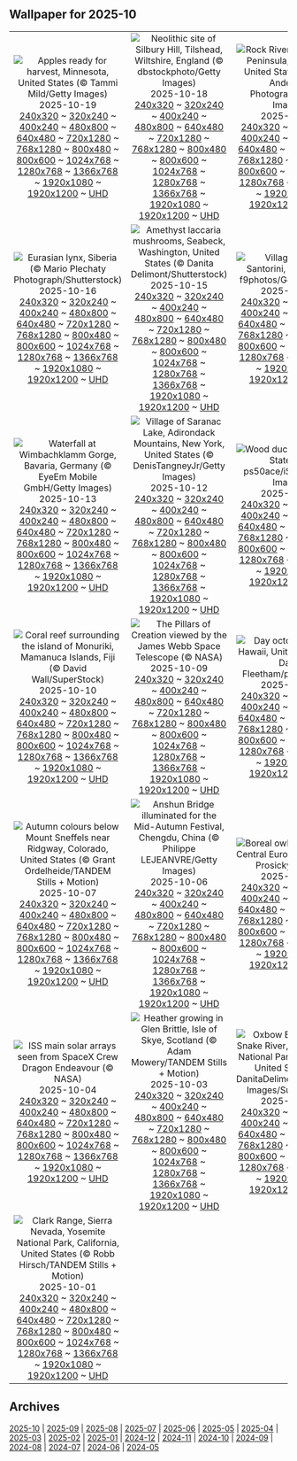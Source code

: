 ## Wallpaper for 2025-10
|      |      |      |
| :----: | :----: | :----: |
|![Apples ready for harvest, Minnesota, United States (© Tammi Mild/Getty Images)](https://www.bing.com/th?id=OHR.AppleHarvest_ROW9692877404_320x240.jpg)<br />2025-10-19<br />[240x320](https://www.bing.com/th?id=OHR.AppleHarvest_ROW9692877404_240x320.jpg) ~ [320x240](https://www.bing.com/th?id=OHR.AppleHarvest_ROW9692877404_320x240.jpg) ~ [400x240](https://www.bing.com/th?id=OHR.AppleHarvest_ROW9692877404_400x240.jpg) ~ [480x800](https://www.bing.com/th?id=OHR.AppleHarvest_ROW9692877404_480x800.jpg) ~ [640x480](https://www.bing.com/th?id=OHR.AppleHarvest_ROW9692877404_640x480.jpg) ~ [720x1280](https://www.bing.com/th?id=OHR.AppleHarvest_ROW9692877404_720x1280.jpg) ~ [768x1280](https://www.bing.com/th?id=OHR.AppleHarvest_ROW9692877404_768x1280.jpg) ~ [800x480](https://www.bing.com/th?id=OHR.AppleHarvest_ROW9692877404_800x480.jpg) ~ [800x600](https://www.bing.com/th?id=OHR.AppleHarvest_ROW9692877404_800x600.jpg) ~ [1024x768](https://www.bing.com/th?id=OHR.AppleHarvest_ROW9692877404_1024x768.jpg) ~ [1280x768](https://www.bing.com/th?id=OHR.AppleHarvest_ROW9692877404_1280x768.jpg) ~ [1366x768](https://www.bing.com/th?id=OHR.AppleHarvest_ROW9692877404_1366x768.jpg) ~ [1920x1080](https://www.bing.com/th?id=OHR.AppleHarvest_ROW9692877404_1920x1080.jpg) ~ [1920x1200](https://www.bing.com/th?id=OHR.AppleHarvest_ROW9692877404_1920x1200.jpg) ~ [UHD](https://www.bing.com/th?id=OHR.AppleHarvest_ROW9692877404_UHD.jpg)|![Neolithic site of Silbury Hill, Tilshead, Wiltshire, England (© dbstockphoto/Getty Images)](https://www.bing.com/th?id=OHR.SilburyHill_ROW9508999634_320x240.jpg)<br />2025-10-18<br />[240x320](https://www.bing.com/th?id=OHR.SilburyHill_ROW9508999634_240x320.jpg) ~ [320x240](https://www.bing.com/th?id=OHR.SilburyHill_ROW9508999634_320x240.jpg) ~ [400x240](https://www.bing.com/th?id=OHR.SilburyHill_ROW9508999634_400x240.jpg) ~ [480x800](https://www.bing.com/th?id=OHR.SilburyHill_ROW9508999634_480x800.jpg) ~ [640x480](https://www.bing.com/th?id=OHR.SilburyHill_ROW9508999634_640x480.jpg) ~ [720x1280](https://www.bing.com/th?id=OHR.SilburyHill_ROW9508999634_720x1280.jpg) ~ [768x1280](https://www.bing.com/th?id=OHR.SilburyHill_ROW9508999634_768x1280.jpg) ~ [800x480](https://www.bing.com/th?id=OHR.SilburyHill_ROW9508999634_800x480.jpg) ~ [800x600](https://www.bing.com/th?id=OHR.SilburyHill_ROW9508999634_800x600.jpg) ~ [1024x768](https://www.bing.com/th?id=OHR.SilburyHill_ROW9508999634_1024x768.jpg) ~ [1280x768](https://www.bing.com/th?id=OHR.SilburyHill_ROW9508999634_1280x768.jpg) ~ [1366x768](https://www.bing.com/th?id=OHR.SilburyHill_ROW9508999634_1366x768.jpg) ~ [1920x1080](https://www.bing.com/th?id=OHR.SilburyHill_ROW9508999634_1920x1080.jpg) ~ [1920x1200](https://www.bing.com/th?id=OHR.SilburyHill_ROW9508999634_1920x1200.jpg) ~ [UHD](https://www.bing.com/th?id=OHR.SilburyHill_ROW9508999634_UHD.jpg)|![Rock River Falls, Upper Peninsula, Michigan, United States (© Matt Anderson Photography/Getty Images)](https://www.bing.com/th?id=OHR.RockRiverFalls_ROW9398171921_320x240.jpg)<br />2025-10-17<br />[240x320](https://www.bing.com/th?id=OHR.RockRiverFalls_ROW9398171921_240x320.jpg) ~ [320x240](https://www.bing.com/th?id=OHR.RockRiverFalls_ROW9398171921_320x240.jpg) ~ [400x240](https://www.bing.com/th?id=OHR.RockRiverFalls_ROW9398171921_400x240.jpg) ~ [480x800](https://www.bing.com/th?id=OHR.RockRiverFalls_ROW9398171921_480x800.jpg) ~ [640x480](https://www.bing.com/th?id=OHR.RockRiverFalls_ROW9398171921_640x480.jpg) ~ [720x1280](https://www.bing.com/th?id=OHR.RockRiverFalls_ROW9398171921_720x1280.jpg) ~ [768x1280](https://www.bing.com/th?id=OHR.RockRiverFalls_ROW9398171921_768x1280.jpg) ~ [800x480](https://www.bing.com/th?id=OHR.RockRiverFalls_ROW9398171921_800x480.jpg) ~ [800x600](https://www.bing.com/th?id=OHR.RockRiverFalls_ROW9398171921_800x600.jpg) ~ [1024x768](https://www.bing.com/th?id=OHR.RockRiverFalls_ROW9398171921_1024x768.jpg) ~ [1280x768](https://www.bing.com/th?id=OHR.RockRiverFalls_ROW9398171921_1280x768.jpg) ~ [1366x768](https://www.bing.com/th?id=OHR.RockRiverFalls_ROW9398171921_1366x768.jpg) ~ [1920x1080](https://www.bing.com/th?id=OHR.RockRiverFalls_ROW9398171921_1920x1080.jpg) ~ [1920x1200](https://www.bing.com/th?id=OHR.RockRiverFalls_ROW9398171921_1920x1200.jpg) ~ [UHD](https://www.bing.com/th?id=OHR.RockRiverFalls_ROW9398171921_UHD.jpg)|
|![Eurasian lynx, Siberia (© Mario Plechaty Photograph/Shutterstock)](https://www.bing.com/th?id=OHR.SiberianLynx_ROW0430935564_320x240.jpg)<br />2025-10-16<br />[240x320](https://www.bing.com/th?id=OHR.SiberianLynx_ROW0430935564_240x320.jpg) ~ [320x240](https://www.bing.com/th?id=OHR.SiberianLynx_ROW0430935564_320x240.jpg) ~ [400x240](https://www.bing.com/th?id=OHR.SiberianLynx_ROW0430935564_400x240.jpg) ~ [480x800](https://www.bing.com/th?id=OHR.SiberianLynx_ROW0430935564_480x800.jpg) ~ [640x480](https://www.bing.com/th?id=OHR.SiberianLynx_ROW0430935564_640x480.jpg) ~ [720x1280](https://www.bing.com/th?id=OHR.SiberianLynx_ROW0430935564_720x1280.jpg) ~ [768x1280](https://www.bing.com/th?id=OHR.SiberianLynx_ROW0430935564_768x1280.jpg) ~ [800x480](https://www.bing.com/th?id=OHR.SiberianLynx_ROW0430935564_800x480.jpg) ~ [800x600](https://www.bing.com/th?id=OHR.SiberianLynx_ROW0430935564_800x600.jpg) ~ [1024x768](https://www.bing.com/th?id=OHR.SiberianLynx_ROW0430935564_1024x768.jpg) ~ [1280x768](https://www.bing.com/th?id=OHR.SiberianLynx_ROW0430935564_1280x768.jpg) ~ [1366x768](https://www.bing.com/th?id=OHR.SiberianLynx_ROW0430935564_1366x768.jpg) ~ [1920x1080](https://www.bing.com/th?id=OHR.SiberianLynx_ROW0430935564_1920x1080.jpg) ~ [1920x1200](https://www.bing.com/th?id=OHR.SiberianLynx_ROW0430935564_1920x1200.jpg) ~ [UHD](https://www.bing.com/th?id=OHR.SiberianLynx_ROW0430935564_UHD.jpg)|![Amethyst laccaria mushrooms, Seabeck, Washington, United States (© Danita Delimont/Shutterstock)](https://www.bing.com/th?id=OHR.AmethystLaccaria_ROW0300500776_320x240.jpg)<br />2025-10-15<br />[240x320](https://www.bing.com/th?id=OHR.AmethystLaccaria_ROW0300500776_240x320.jpg) ~ [320x240](https://www.bing.com/th?id=OHR.AmethystLaccaria_ROW0300500776_320x240.jpg) ~ [400x240](https://www.bing.com/th?id=OHR.AmethystLaccaria_ROW0300500776_400x240.jpg) ~ [480x800](https://www.bing.com/th?id=OHR.AmethystLaccaria_ROW0300500776_480x800.jpg) ~ [640x480](https://www.bing.com/th?id=OHR.AmethystLaccaria_ROW0300500776_640x480.jpg) ~ [720x1280](https://www.bing.com/th?id=OHR.AmethystLaccaria_ROW0300500776_720x1280.jpg) ~ [768x1280](https://www.bing.com/th?id=OHR.AmethystLaccaria_ROW0300500776_768x1280.jpg) ~ [800x480](https://www.bing.com/th?id=OHR.AmethystLaccaria_ROW0300500776_800x480.jpg) ~ [800x600](https://www.bing.com/th?id=OHR.AmethystLaccaria_ROW0300500776_800x600.jpg) ~ [1024x768](https://www.bing.com/th?id=OHR.AmethystLaccaria_ROW0300500776_1024x768.jpg) ~ [1280x768](https://www.bing.com/th?id=OHR.AmethystLaccaria_ROW0300500776_1280x768.jpg) ~ [1366x768](https://www.bing.com/th?id=OHR.AmethystLaccaria_ROW0300500776_1366x768.jpg) ~ [1920x1080](https://www.bing.com/th?id=OHR.AmethystLaccaria_ROW0300500776_1920x1080.jpg) ~ [1920x1200](https://www.bing.com/th?id=OHR.AmethystLaccaria_ROW0300500776_1920x1200.jpg) ~ [UHD](https://www.bing.com/th?id=OHR.AmethystLaccaria_ROW0300500776_UHD.jpg)|![Village of Oia, Santorini, Greece (© f9photos/Getty Images)](https://www.bing.com/th?id=OHR.OiaSantorini_ROW0156825358_320x240.jpg)<br />2025-10-14<br />[240x320](https://www.bing.com/th?id=OHR.OiaSantorini_ROW0156825358_240x320.jpg) ~ [320x240](https://www.bing.com/th?id=OHR.OiaSantorini_ROW0156825358_320x240.jpg) ~ [400x240](https://www.bing.com/th?id=OHR.OiaSantorini_ROW0156825358_400x240.jpg) ~ [480x800](https://www.bing.com/th?id=OHR.OiaSantorini_ROW0156825358_480x800.jpg) ~ [640x480](https://www.bing.com/th?id=OHR.OiaSantorini_ROW0156825358_640x480.jpg) ~ [720x1280](https://www.bing.com/th?id=OHR.OiaSantorini_ROW0156825358_720x1280.jpg) ~ [768x1280](https://www.bing.com/th?id=OHR.OiaSantorini_ROW0156825358_768x1280.jpg) ~ [800x480](https://www.bing.com/th?id=OHR.OiaSantorini_ROW0156825358_800x480.jpg) ~ [800x600](https://www.bing.com/th?id=OHR.OiaSantorini_ROW0156825358_800x600.jpg) ~ [1024x768](https://www.bing.com/th?id=OHR.OiaSantorini_ROW0156825358_1024x768.jpg) ~ [1280x768](https://www.bing.com/th?id=OHR.OiaSantorini_ROW0156825358_1280x768.jpg) ~ [1366x768](https://www.bing.com/th?id=OHR.OiaSantorini_ROW0156825358_1366x768.jpg) ~ [1920x1080](https://www.bing.com/th?id=OHR.OiaSantorini_ROW0156825358_1920x1080.jpg) ~ [1920x1200](https://www.bing.com/th?id=OHR.OiaSantorini_ROW0156825358_1920x1200.jpg) ~ [UHD](https://www.bing.com/th?id=OHR.OiaSantorini_ROW0156825358_UHD.jpg)|
|![Waterfall at Wimbachklamm Gorge, Bavaria, Germany (© EyeEm Mobile GmbH/Getty Images)](https://www.bing.com/th?id=OHR.HinterseeWaterfall_ROW0045640204_320x240.jpg)<br />2025-10-13<br />[240x320](https://www.bing.com/th?id=OHR.HinterseeWaterfall_ROW0045640204_240x320.jpg) ~ [320x240](https://www.bing.com/th?id=OHR.HinterseeWaterfall_ROW0045640204_320x240.jpg) ~ [400x240](https://www.bing.com/th?id=OHR.HinterseeWaterfall_ROW0045640204_400x240.jpg) ~ [480x800](https://www.bing.com/th?id=OHR.HinterseeWaterfall_ROW0045640204_480x800.jpg) ~ [640x480](https://www.bing.com/th?id=OHR.HinterseeWaterfall_ROW0045640204_640x480.jpg) ~ [720x1280](https://www.bing.com/th?id=OHR.HinterseeWaterfall_ROW0045640204_720x1280.jpg) ~ [768x1280](https://www.bing.com/th?id=OHR.HinterseeWaterfall_ROW0045640204_768x1280.jpg) ~ [800x480](https://www.bing.com/th?id=OHR.HinterseeWaterfall_ROW0045640204_800x480.jpg) ~ [800x600](https://www.bing.com/th?id=OHR.HinterseeWaterfall_ROW0045640204_800x600.jpg) ~ [1024x768](https://www.bing.com/th?id=OHR.HinterseeWaterfall_ROW0045640204_1024x768.jpg) ~ [1280x768](https://www.bing.com/th?id=OHR.HinterseeWaterfall_ROW0045640204_1280x768.jpg) ~ [1366x768](https://www.bing.com/th?id=OHR.HinterseeWaterfall_ROW0045640204_1366x768.jpg) ~ [1920x1080](https://www.bing.com/th?id=OHR.HinterseeWaterfall_ROW0045640204_1920x1080.jpg) ~ [1920x1200](https://www.bing.com/th?id=OHR.HinterseeWaterfall_ROW0045640204_1920x1200.jpg) ~ [UHD](https://www.bing.com/th?id=OHR.HinterseeWaterfall_ROW0045640204_UHD.jpg)|![Village of Saranac Lake, Adirondack Mountains, New York, United States (© DenisTangneyJr/Getty Images)](https://www.bing.com/th?id=OHR.SaranacLake_ROW9913011112_320x240.jpg)<br />2025-10-12<br />[240x320](https://www.bing.com/th?id=OHR.SaranacLake_ROW9913011112_240x320.jpg) ~ [320x240](https://www.bing.com/th?id=OHR.SaranacLake_ROW9913011112_320x240.jpg) ~ [400x240](https://www.bing.com/th?id=OHR.SaranacLake_ROW9913011112_400x240.jpg) ~ [480x800](https://www.bing.com/th?id=OHR.SaranacLake_ROW9913011112_480x800.jpg) ~ [640x480](https://www.bing.com/th?id=OHR.SaranacLake_ROW9913011112_640x480.jpg) ~ [720x1280](https://www.bing.com/th?id=OHR.SaranacLake_ROW9913011112_720x1280.jpg) ~ [768x1280](https://www.bing.com/th?id=OHR.SaranacLake_ROW9913011112_768x1280.jpg) ~ [800x480](https://www.bing.com/th?id=OHR.SaranacLake_ROW9913011112_800x480.jpg) ~ [800x600](https://www.bing.com/th?id=OHR.SaranacLake_ROW9913011112_800x600.jpg) ~ [1024x768](https://www.bing.com/th?id=OHR.SaranacLake_ROW9913011112_1024x768.jpg) ~ [1280x768](https://www.bing.com/th?id=OHR.SaranacLake_ROW9913011112_1280x768.jpg) ~ [1366x768](https://www.bing.com/th?id=OHR.SaranacLake_ROW9913011112_1366x768.jpg) ~ [1920x1080](https://www.bing.com/th?id=OHR.SaranacLake_ROW9913011112_1920x1080.jpg) ~ [1920x1200](https://www.bing.com/th?id=OHR.SaranacLake_ROW9913011112_1920x1200.jpg) ~ [UHD](https://www.bing.com/th?id=OHR.SaranacLake_ROW9913011112_UHD.jpg)|![Wood duck hen, United States (© ps50ace/iStock/Getty Images)](https://www.bing.com/th?id=OHR.WoodDuckHen_ROW9793950559_320x240.jpg)<br />2025-10-11<br />[240x320](https://www.bing.com/th?id=OHR.WoodDuckHen_ROW9793950559_240x320.jpg) ~ [320x240](https://www.bing.com/th?id=OHR.WoodDuckHen_ROW9793950559_320x240.jpg) ~ [400x240](https://www.bing.com/th?id=OHR.WoodDuckHen_ROW9793950559_400x240.jpg) ~ [480x800](https://www.bing.com/th?id=OHR.WoodDuckHen_ROW9793950559_480x800.jpg) ~ [640x480](https://www.bing.com/th?id=OHR.WoodDuckHen_ROW9793950559_640x480.jpg) ~ [720x1280](https://www.bing.com/th?id=OHR.WoodDuckHen_ROW9793950559_720x1280.jpg) ~ [768x1280](https://www.bing.com/th?id=OHR.WoodDuckHen_ROW9793950559_768x1280.jpg) ~ [800x480](https://www.bing.com/th?id=OHR.WoodDuckHen_ROW9793950559_800x480.jpg) ~ [800x600](https://www.bing.com/th?id=OHR.WoodDuckHen_ROW9793950559_800x600.jpg) ~ [1024x768](https://www.bing.com/th?id=OHR.WoodDuckHen_ROW9793950559_1024x768.jpg) ~ [1280x768](https://www.bing.com/th?id=OHR.WoodDuckHen_ROW9793950559_1280x768.jpg) ~ [1366x768](https://www.bing.com/th?id=OHR.WoodDuckHen_ROW9793950559_1366x768.jpg) ~ [1920x1080](https://www.bing.com/th?id=OHR.WoodDuckHen_ROW9793950559_1920x1080.jpg) ~ [1920x1200](https://www.bing.com/th?id=OHR.WoodDuckHen_ROW9793950559_1920x1200.jpg) ~ [UHD](https://www.bing.com/th?id=OHR.WoodDuckHen_ROW9793950559_UHD.jpg)|
|![Coral reef surrounding the island of Monuriki, Mamanuca Islands, Fiji (© David Wall/SuperStock)](https://www.bing.com/th?id=OHR.MonurikiFiji_ROW9654134811_320x240.jpg)<br />2025-10-10<br />[240x320](https://www.bing.com/th?id=OHR.MonurikiFiji_ROW9654134811_240x320.jpg) ~ [320x240](https://www.bing.com/th?id=OHR.MonurikiFiji_ROW9654134811_320x240.jpg) ~ [400x240](https://www.bing.com/th?id=OHR.MonurikiFiji_ROW9654134811_400x240.jpg) ~ [480x800](https://www.bing.com/th?id=OHR.MonurikiFiji_ROW9654134811_480x800.jpg) ~ [640x480](https://www.bing.com/th?id=OHR.MonurikiFiji_ROW9654134811_640x480.jpg) ~ [720x1280](https://www.bing.com/th?id=OHR.MonurikiFiji_ROW9654134811_720x1280.jpg) ~ [768x1280](https://www.bing.com/th?id=OHR.MonurikiFiji_ROW9654134811_768x1280.jpg) ~ [800x480](https://www.bing.com/th?id=OHR.MonurikiFiji_ROW9654134811_800x480.jpg) ~ [800x600](https://www.bing.com/th?id=OHR.MonurikiFiji_ROW9654134811_800x600.jpg) ~ [1024x768](https://www.bing.com/th?id=OHR.MonurikiFiji_ROW9654134811_1024x768.jpg) ~ [1280x768](https://www.bing.com/th?id=OHR.MonurikiFiji_ROW9654134811_1280x768.jpg) ~ [1366x768](https://www.bing.com/th?id=OHR.MonurikiFiji_ROW9654134811_1366x768.jpg) ~ [1920x1080](https://www.bing.com/th?id=OHR.MonurikiFiji_ROW9654134811_1920x1080.jpg) ~ [1920x1200](https://www.bing.com/th?id=OHR.MonurikiFiji_ROW9654134811_1920x1200.jpg) ~ [UHD](https://www.bing.com/th?id=OHR.MonurikiFiji_ROW9654134811_UHD.jpg)|![The Pillars of Creation viewed by the James Webb Space Telescope (© NASA)](https://www.bing.com/th?id=OHR.WebbPillars_ROW9564633470_320x240.jpg)<br />2025-10-09<br />[240x320](https://www.bing.com/th?id=OHR.WebbPillars_ROW9564633470_240x320.jpg) ~ [320x240](https://www.bing.com/th?id=OHR.WebbPillars_ROW9564633470_320x240.jpg) ~ [400x240](https://www.bing.com/th?id=OHR.WebbPillars_ROW9564633470_400x240.jpg) ~ [480x800](https://www.bing.com/th?id=OHR.WebbPillars_ROW9564633470_480x800.jpg) ~ [640x480](https://www.bing.com/th?id=OHR.WebbPillars_ROW9564633470_640x480.jpg) ~ [720x1280](https://www.bing.com/th?id=OHR.WebbPillars_ROW9564633470_720x1280.jpg) ~ [768x1280](https://www.bing.com/th?id=OHR.WebbPillars_ROW9564633470_768x1280.jpg) ~ [800x480](https://www.bing.com/th?id=OHR.WebbPillars_ROW9564633470_800x480.jpg) ~ [800x600](https://www.bing.com/th?id=OHR.WebbPillars_ROW9564633470_800x600.jpg) ~ [1024x768](https://www.bing.com/th?id=OHR.WebbPillars_ROW9564633470_1024x768.jpg) ~ [1280x768](https://www.bing.com/th?id=OHR.WebbPillars_ROW9564633470_1280x768.jpg) ~ [1366x768](https://www.bing.com/th?id=OHR.WebbPillars_ROW9564633470_1366x768.jpg) ~ [1920x1080](https://www.bing.com/th?id=OHR.WebbPillars_ROW9564633470_1920x1080.jpg) ~ [1920x1200](https://www.bing.com/th?id=OHR.WebbPillars_ROW9564633470_1920x1200.jpg) ~ [UHD](https://www.bing.com/th?id=OHR.WebbPillars_ROW9564633470_UHD.jpg)|![Day octopus, Maui, Hawaii, United States (© Dave Fleetham/plainpicture)](https://www.bing.com/th?id=OHR.OctopusCyanea_ROW4586818693_320x240.jpg)<br />2025-10-08<br />[240x320](https://www.bing.com/th?id=OHR.OctopusCyanea_ROW4586818693_240x320.jpg) ~ [320x240](https://www.bing.com/th?id=OHR.OctopusCyanea_ROW4586818693_320x240.jpg) ~ [400x240](https://www.bing.com/th?id=OHR.OctopusCyanea_ROW4586818693_400x240.jpg) ~ [480x800](https://www.bing.com/th?id=OHR.OctopusCyanea_ROW4586818693_480x800.jpg) ~ [640x480](https://www.bing.com/th?id=OHR.OctopusCyanea_ROW4586818693_640x480.jpg) ~ [720x1280](https://www.bing.com/th?id=OHR.OctopusCyanea_ROW4586818693_720x1280.jpg) ~ [768x1280](https://www.bing.com/th?id=OHR.OctopusCyanea_ROW4586818693_768x1280.jpg) ~ [800x480](https://www.bing.com/th?id=OHR.OctopusCyanea_ROW4586818693_800x480.jpg) ~ [800x600](https://www.bing.com/th?id=OHR.OctopusCyanea_ROW4586818693_800x600.jpg) ~ [1024x768](https://www.bing.com/th?id=OHR.OctopusCyanea_ROW4586818693_1024x768.jpg) ~ [1280x768](https://www.bing.com/th?id=OHR.OctopusCyanea_ROW4586818693_1280x768.jpg) ~ [1366x768](https://www.bing.com/th?id=OHR.OctopusCyanea_ROW4586818693_1366x768.jpg) ~ [1920x1080](https://www.bing.com/th?id=OHR.OctopusCyanea_ROW4586818693_1920x1080.jpg) ~ [1920x1200](https://www.bing.com/th?id=OHR.OctopusCyanea_ROW4586818693_1920x1200.jpg) ~ [UHD](https://www.bing.com/th?id=OHR.OctopusCyanea_ROW4586818693_UHD.jpg)|
|![Autumn colours below Mount Sneffels near Ridgway, Colorado, United States (© Grant Ordelheide/TANDEM Stills + Motion)](https://www.bing.com/th?id=OHR.RidgwayAspens_ROW4668132017_320x240.jpg)<br />2025-10-07<br />[240x320](https://www.bing.com/th?id=OHR.RidgwayAspens_ROW4668132017_240x320.jpg) ~ [320x240](https://www.bing.com/th?id=OHR.RidgwayAspens_ROW4668132017_320x240.jpg) ~ [400x240](https://www.bing.com/th?id=OHR.RidgwayAspens_ROW4668132017_400x240.jpg) ~ [480x800](https://www.bing.com/th?id=OHR.RidgwayAspens_ROW4668132017_480x800.jpg) ~ [640x480](https://www.bing.com/th?id=OHR.RidgwayAspens_ROW4668132017_640x480.jpg) ~ [720x1280](https://www.bing.com/th?id=OHR.RidgwayAspens_ROW4668132017_720x1280.jpg) ~ [768x1280](https://www.bing.com/th?id=OHR.RidgwayAspens_ROW4668132017_768x1280.jpg) ~ [800x480](https://www.bing.com/th?id=OHR.RidgwayAspens_ROW4668132017_800x480.jpg) ~ [800x600](https://www.bing.com/th?id=OHR.RidgwayAspens_ROW4668132017_800x600.jpg) ~ [1024x768](https://www.bing.com/th?id=OHR.RidgwayAspens_ROW4668132017_1024x768.jpg) ~ [1280x768](https://www.bing.com/th?id=OHR.RidgwayAspens_ROW4668132017_1280x768.jpg) ~ [1366x768](https://www.bing.com/th?id=OHR.RidgwayAspens_ROW4668132017_1366x768.jpg) ~ [1920x1080](https://www.bing.com/th?id=OHR.RidgwayAspens_ROW4668132017_1920x1080.jpg) ~ [1920x1200](https://www.bing.com/th?id=OHR.RidgwayAspens_ROW4668132017_1920x1200.jpg) ~ [UHD](https://www.bing.com/th?id=OHR.RidgwayAspens_ROW4668132017_UHD.jpg)|![Anshun Bridge illuminated for the Mid-Autumn Festival, Chengdu, China (© Philippe LEJEANVRE/Getty Images)](https://www.bing.com/th?id=OHR.AnshunBridge_ROW9179881328_320x240.jpg)<br />2025-10-06<br />[240x320](https://www.bing.com/th?id=OHR.AnshunBridge_ROW9179881328_240x320.jpg) ~ [320x240](https://www.bing.com/th?id=OHR.AnshunBridge_ROW9179881328_320x240.jpg) ~ [400x240](https://www.bing.com/th?id=OHR.AnshunBridge_ROW9179881328_400x240.jpg) ~ [480x800](https://www.bing.com/th?id=OHR.AnshunBridge_ROW9179881328_480x800.jpg) ~ [640x480](https://www.bing.com/th?id=OHR.AnshunBridge_ROW9179881328_640x480.jpg) ~ [720x1280](https://www.bing.com/th?id=OHR.AnshunBridge_ROW9179881328_720x1280.jpg) ~ [768x1280](https://www.bing.com/th?id=OHR.AnshunBridge_ROW9179881328_768x1280.jpg) ~ [800x480](https://www.bing.com/th?id=OHR.AnshunBridge_ROW9179881328_800x480.jpg) ~ [800x600](https://www.bing.com/th?id=OHR.AnshunBridge_ROW9179881328_800x600.jpg) ~ [1024x768](https://www.bing.com/th?id=OHR.AnshunBridge_ROW9179881328_1024x768.jpg) ~ [1280x768](https://www.bing.com/th?id=OHR.AnshunBridge_ROW9179881328_1280x768.jpg) ~ [1366x768](https://www.bing.com/th?id=OHR.AnshunBridge_ROW9179881328_1366x768.jpg) ~ [1920x1080](https://www.bing.com/th?id=OHR.AnshunBridge_ROW9179881328_1920x1080.jpg) ~ [1920x1200](https://www.bing.com/th?id=OHR.AnshunBridge_ROW9179881328_1920x1200.jpg) ~ [UHD](https://www.bing.com/th?id=OHR.AnshunBridge_ROW9179881328_UHD.jpg)|![Boreal owl in a forest in Central Europe (© Ondrej Prosicky/Alamy)](https://www.bing.com/th?id=OHR.TeacherOwl_ROW9041107583_320x240.jpg)<br />2025-10-05<br />[240x320](https://www.bing.com/th?id=OHR.TeacherOwl_ROW9041107583_240x320.jpg) ~ [320x240](https://www.bing.com/th?id=OHR.TeacherOwl_ROW9041107583_320x240.jpg) ~ [400x240](https://www.bing.com/th?id=OHR.TeacherOwl_ROW9041107583_400x240.jpg) ~ [480x800](https://www.bing.com/th?id=OHR.TeacherOwl_ROW9041107583_480x800.jpg) ~ [640x480](https://www.bing.com/th?id=OHR.TeacherOwl_ROW9041107583_640x480.jpg) ~ [720x1280](https://www.bing.com/th?id=OHR.TeacherOwl_ROW9041107583_720x1280.jpg) ~ [768x1280](https://www.bing.com/th?id=OHR.TeacherOwl_ROW9041107583_768x1280.jpg) ~ [800x480](https://www.bing.com/th?id=OHR.TeacherOwl_ROW9041107583_800x480.jpg) ~ [800x600](https://www.bing.com/th?id=OHR.TeacherOwl_ROW9041107583_800x600.jpg) ~ [1024x768](https://www.bing.com/th?id=OHR.TeacherOwl_ROW9041107583_1024x768.jpg) ~ [1280x768](https://www.bing.com/th?id=OHR.TeacherOwl_ROW9041107583_1280x768.jpg) ~ [1366x768](https://www.bing.com/th?id=OHR.TeacherOwl_ROW9041107583_1366x768.jpg) ~ [1920x1080](https://www.bing.com/th?id=OHR.TeacherOwl_ROW9041107583_1920x1080.jpg) ~ [1920x1200](https://www.bing.com/th?id=OHR.TeacherOwl_ROW9041107583_1920x1200.jpg) ~ [UHD](https://www.bing.com/th?id=OHR.TeacherOwl_ROW9041107583_UHD.jpg)|
|![ISS main solar arrays seen from SpaceX Crew Dragon Endeavour (© NASA)](https://www.bing.com/th?id=OHR.DragonEndeavour_ROW8867251205_320x240.jpg)<br />2025-10-04<br />[240x320](https://www.bing.com/th?id=OHR.DragonEndeavour_ROW8867251205_240x320.jpg) ~ [320x240](https://www.bing.com/th?id=OHR.DragonEndeavour_ROW8867251205_320x240.jpg) ~ [400x240](https://www.bing.com/th?id=OHR.DragonEndeavour_ROW8867251205_400x240.jpg) ~ [480x800](https://www.bing.com/th?id=OHR.DragonEndeavour_ROW8867251205_480x800.jpg) ~ [640x480](https://www.bing.com/th?id=OHR.DragonEndeavour_ROW8867251205_640x480.jpg) ~ [720x1280](https://www.bing.com/th?id=OHR.DragonEndeavour_ROW8867251205_720x1280.jpg) ~ [768x1280](https://www.bing.com/th?id=OHR.DragonEndeavour_ROW8867251205_768x1280.jpg) ~ [800x480](https://www.bing.com/th?id=OHR.DragonEndeavour_ROW8867251205_800x480.jpg) ~ [800x600](https://www.bing.com/th?id=OHR.DragonEndeavour_ROW8867251205_800x600.jpg) ~ [1024x768](https://www.bing.com/th?id=OHR.DragonEndeavour_ROW8867251205_1024x768.jpg) ~ [1280x768](https://www.bing.com/th?id=OHR.DragonEndeavour_ROW8867251205_1280x768.jpg) ~ [1366x768](https://www.bing.com/th?id=OHR.DragonEndeavour_ROW8867251205_1366x768.jpg) ~ [1920x1080](https://www.bing.com/th?id=OHR.DragonEndeavour_ROW8867251205_1920x1080.jpg) ~ [1920x1200](https://www.bing.com/th?id=OHR.DragonEndeavour_ROW8867251205_1920x1200.jpg) ~ [UHD](https://www.bing.com/th?id=OHR.DragonEndeavour_ROW8867251205_UHD.jpg)|![Heather growing in Glen Brittle, Isle of Skye, Scotland (© Adam Mowery/TANDEM Stills + Motion)](https://www.bing.com/th?id=OHR.SkyeHeather_ROW6254655210_320x240.jpg)<br />2025-10-03<br />[240x320](https://www.bing.com/th?id=OHR.SkyeHeather_ROW6254655210_240x320.jpg) ~ [320x240](https://www.bing.com/th?id=OHR.SkyeHeather_ROW6254655210_320x240.jpg) ~ [400x240](https://www.bing.com/th?id=OHR.SkyeHeather_ROW6254655210_400x240.jpg) ~ [480x800](https://www.bing.com/th?id=OHR.SkyeHeather_ROW6254655210_480x800.jpg) ~ [640x480](https://www.bing.com/th?id=OHR.SkyeHeather_ROW6254655210_640x480.jpg) ~ [720x1280](https://www.bing.com/th?id=OHR.SkyeHeather_ROW6254655210_720x1280.jpg) ~ [768x1280](https://www.bing.com/th?id=OHR.SkyeHeather_ROW6254655210_768x1280.jpg) ~ [800x480](https://www.bing.com/th?id=OHR.SkyeHeather_ROW6254655210_800x480.jpg) ~ [800x600](https://www.bing.com/th?id=OHR.SkyeHeather_ROW6254655210_800x600.jpg) ~ [1024x768](https://www.bing.com/th?id=OHR.SkyeHeather_ROW6254655210_1024x768.jpg) ~ [1280x768](https://www.bing.com/th?id=OHR.SkyeHeather_ROW6254655210_1280x768.jpg) ~ [1366x768](https://www.bing.com/th?id=OHR.SkyeHeather_ROW6254655210_1366x768.jpg) ~ [1920x1080](https://www.bing.com/th?id=OHR.SkyeHeather_ROW6254655210_1920x1080.jpg) ~ [1920x1200](https://www.bing.com/th?id=OHR.SkyeHeather_ROW6254655210_1920x1200.jpg) ~ [UHD](https://www.bing.com/th?id=OHR.SkyeHeather_ROW6254655210_UHD.jpg)|![Oxbow Bend on the Snake River, Grand Teton National Park, Wyoming, United States (© DanitaDelimont.com/AWL Images/SuperStock)](https://www.bing.com/th?id=OHR.OxbowBend_ROW5989192939_320x240.jpg)<br />2025-10-02<br />[240x320](https://www.bing.com/th?id=OHR.OxbowBend_ROW5989192939_240x320.jpg) ~ [320x240](https://www.bing.com/th?id=OHR.OxbowBend_ROW5989192939_320x240.jpg) ~ [400x240](https://www.bing.com/th?id=OHR.OxbowBend_ROW5989192939_400x240.jpg) ~ [480x800](https://www.bing.com/th?id=OHR.OxbowBend_ROW5989192939_480x800.jpg) ~ [640x480](https://www.bing.com/th?id=OHR.OxbowBend_ROW5989192939_640x480.jpg) ~ [720x1280](https://www.bing.com/th?id=OHR.OxbowBend_ROW5989192939_720x1280.jpg) ~ [768x1280](https://www.bing.com/th?id=OHR.OxbowBend_ROW5989192939_768x1280.jpg) ~ [800x480](https://www.bing.com/th?id=OHR.OxbowBend_ROW5989192939_800x480.jpg) ~ [800x600](https://www.bing.com/th?id=OHR.OxbowBend_ROW5989192939_800x600.jpg) ~ [1024x768](https://www.bing.com/th?id=OHR.OxbowBend_ROW5989192939_1024x768.jpg) ~ [1280x768](https://www.bing.com/th?id=OHR.OxbowBend_ROW5989192939_1280x768.jpg) ~ [1366x768](https://www.bing.com/th?id=OHR.OxbowBend_ROW5989192939_1366x768.jpg) ~ [1920x1080](https://www.bing.com/th?id=OHR.OxbowBend_ROW5989192939_1920x1080.jpg) ~ [1920x1200](https://www.bing.com/th?id=OHR.OxbowBend_ROW5989192939_1920x1200.jpg) ~ [UHD](https://www.bing.com/th?id=OHR.OxbowBend_ROW5989192939_UHD.jpg)|
|![Clark Range, Sierra Nevada, Yosemite National Park, California, United States (© Robb Hirsch/TANDEM Stills + Motion)](https://www.bing.com/th?id=OHR.YosemiteClark_ROW5897373346_320x240.jpg)<br />2025-10-01<br />[240x320](https://www.bing.com/th?id=OHR.YosemiteClark_ROW5897373346_240x320.jpg) ~ [320x240](https://www.bing.com/th?id=OHR.YosemiteClark_ROW5897373346_320x240.jpg) ~ [400x240](https://www.bing.com/th?id=OHR.YosemiteClark_ROW5897373346_400x240.jpg) ~ [480x800](https://www.bing.com/th?id=OHR.YosemiteClark_ROW5897373346_480x800.jpg) ~ [640x480](https://www.bing.com/th?id=OHR.YosemiteClark_ROW5897373346_640x480.jpg) ~ [720x1280](https://www.bing.com/th?id=OHR.YosemiteClark_ROW5897373346_720x1280.jpg) ~ [768x1280](https://www.bing.com/th?id=OHR.YosemiteClark_ROW5897373346_768x1280.jpg) ~ [800x480](https://www.bing.com/th?id=OHR.YosemiteClark_ROW5897373346_800x480.jpg) ~ [800x600](https://www.bing.com/th?id=OHR.YosemiteClark_ROW5897373346_800x600.jpg) ~ [1024x768](https://www.bing.com/th?id=OHR.YosemiteClark_ROW5897373346_1024x768.jpg) ~ [1280x768](https://www.bing.com/th?id=OHR.YosemiteClark_ROW5897373346_1280x768.jpg) ~ [1366x768](https://www.bing.com/th?id=OHR.YosemiteClark_ROW5897373346_1366x768.jpg) ~ [1920x1080](https://www.bing.com/th?id=OHR.YosemiteClark_ROW5897373346_1920x1080.jpg) ~ [1920x1200](https://www.bing.com/th?id=OHR.YosemiteClark_ROW5897373346_1920x1200.jpg) ~ [UHD](https://www.bing.com/th?id=OHR.YosemiteClark_ROW5897373346_UHD.jpg)|

## Archives
[2025-10](/archives/2025-10/) | [2025-09](/archives/2025-09/) | [2025-08](/archives/2025-08/) | [2025-07](/archives/2025-07/) | [2025-06](/archives/2025-06/) | [2025-05](/archives/2025-05/) | [2025-04](/archives/2025-04/) | [2025-03](/archives/2025-03/) | [2025-02](/archives/2025-02/) | [2025-01](/archives/2025-01/) | [2024-12](/archives/2024-12/) | [2024-11](/archives/2024-11/) | [2024-10](/archives/2024-10/) | [2024-09](/archives/2024-09/) | [2024-08](/archives/2024-08/) | [2024-07](/archives/2024-07/) | [2024-06](/archives/2024-06/) | [2024-05](/archives/2024-05/)